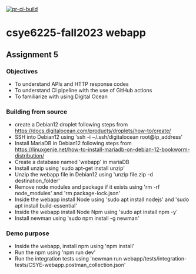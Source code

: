 [![pr-ci-build](https://github.com/neu-ramya/webapp/actions/workflows/pr_ci_build.yml/badge.svg)](https://github.com/neu-ramya/webapp/actions/workflows/pr_ci_build.yml)
# csye6225-fall2023 webapp

## Assignment 5

### Objectives

- To understand APIs and HTTP response codes
- To understand CI pipeline with the use of GitHub actions
- To familiarize with using Digital Ocean

### Building from source

- create a Debian12 droplet following steps from https://docs.digitalocean.com/products/droplets/how-to/create/ 
- SSH into Debian12 using 'ssh -i ~/.ssh/digitalocean root@ip_address'
- Install MariaDB in Debian12 following steps from https://linuxgenie.net/how-to-install-mariadb-on-debian-12-bookworm-distribution/
- Create a database named 'webapp' in mariaDB
- Install unzip using 'sudo apt-get install unzip'
- Unzip the webapp file in Debian12 using 'unzip file.zip -d destination_folder'
- Remove node modules and package if it exists using 'rm -rf node_modules' and 'rm package-lock.json'
- Inside the webapp install Node using 'sudo apt install nodejs' and 'sudo apt install build-essential'
- Inside the webapp install Node Npm using 'sudo apt install npm -y'
- Install newman using 'sudo npm install -g newman'

### Demo purpose

- Inside the webapp, install npm using 'npm install'
- Run the npm using 'npm run dev'
- Run the integration tests using 'newman run webapp/tests/integration-tests/CSYE-webapp.postman_collection.json'